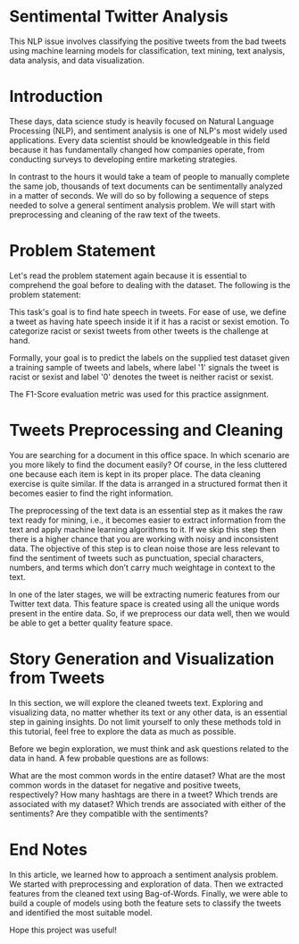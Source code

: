 
# Sentimental Twitter Analysis

This NLP issue involves classifying the positive tweets from the bad tweets using machine learning models for classification, text mining, text analysis, data analysis, and data visualization.


# Introduction

These days, data science study is heavily focused on Natural Language Processing (NLP), and sentiment analysis is one of NLP's most widely used applications. Every data scientist should be knowledgeable in this field because it has fundamentally changed how companies operate, from conducting surveys to developing entire marketing strategies.

In contrast to the hours it would take a team of people to manually complete the same job, thousands of text documents can be sentimentally analyzed in a matter of seconds. We will do so by following a sequence of steps needed to solve a general sentiment analysis problem. We will start with preprocessing and cleaning of the raw text of the tweets.

# Problem Statement

Let's read the problem statement again because it is essential to comprehend the goal before to dealing with the dataset. The following is the problem statement:

This task's goal is to find hate speech in tweets. For ease of use, we define a tweet as having hate speech inside it if it has a racist or sexist emotion. To categorize racist or sexist tweets from other tweets is the challenge at hand.

Formally, your goal is to predict the labels on the supplied test dataset given a training sample of tweets and labels, where label '1' signals the tweet is racist or sexist and label '0' denotes the tweet is neither racist or sexist.

The F1-Score evaluation metric was used for this practice assignment.

# Tweets Preprocessing and Cleaning

You are searching for a document in this office space. In which scenario are you more likely to find the document easily? Of course, in the less cluttered one because each item is kept in its proper place. The data cleaning exercise is quite similar. If the data is arranged in a structured format then it becomes easier to find the right information.

The preprocessing of the text data is an essential step as it makes the raw text ready for mining, i.e., it becomes easier to extract information from the text and apply machine learning algorithms to it. If we skip this step then there is a higher chance that you are working with noisy and inconsistent data. The objective of this step is to clean noise those are less relevant to find the sentiment of tweets such as punctuation, special characters, numbers, and terms which don’t carry much weightage in context to the text.

In one of the later stages, we will be extracting numeric features from our Twitter text data. This feature space is created using all the unique words present in the entire data. So, if we preprocess our data well, then we would be able to get a better quality feature space.

# Story Generation and Visualization from Tweets

In this section, we will explore the cleaned tweets text. Exploring and visualizing data, no matter whether its text or any other data, is an essential step in gaining insights. Do not limit yourself to only these methods told in this tutorial, feel free to explore the data as much as possible.

Before we begin exploration, we must think and ask questions related to the data in hand. A few probable questions are as follows:

What are the most common words in the entire dataset?
What are the most common words in the dataset for negative and positive tweets, respectively?
How many hashtags are there in a tweet?
Which trends are associated with my dataset?
Which trends are associated with either of the sentiments? Are they compatible with the sentiments?

# End Notes

In this article, we learned how to approach a sentiment analysis problem. We started with preprocessing and exploration of data. Then we extracted features from the cleaned text using Bag-of-Words. Finally, we were able to build a couple of models using both the feature sets to classify the tweets and identified the most suitable model.

Hope this project was useful!